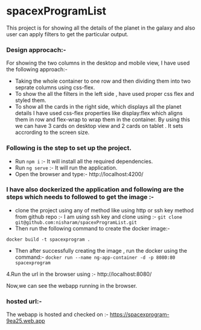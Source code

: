 # spacexProgramList

This project is for showing all the details of the planet in the galaxy and also user can apply filters to get the particular output.

### Design approcach:-
For showing the two columns in the desktop and mobile view, I have used the following approach:-

* Taking the whole container to one row and then dividing them into two seprate columns using css-flex.
* To show the all the filters in the left side , have used proper css flex and styled them.
* To show all the cards in the right side, which displays all the planet details I have used css-flex properties like display:flex which aligns them in row
and flex-wrap to wrap them in the container.
By using this we can have 3 cards on desktop view and 2 cards on tablet . It sets accrording to the screen size.


### Following is the step to set up the project.
* Run ```npm i``` :- It will install all the required dependencies.
* Run ```ng serve``` :- It will run the application.
* Open the browser and type:- http://localhost:4200/

### I have also dockerized the application and following are the steps which needs to followed to get the image :-
*  clone the project using any of method like using http or ssh key method from github repo :-
I am using ssh key and clone using :- ```git clone git@github.com:nisharam/spacexProgramList.git```
* Then run the following command to create the docker image:-

```docker build -t spacexprogram .```
* Then after successfully creating the image , run the docker using the command:-
```docker run --name ng-app-container -d -p 8080:80 spacexprogram```

4.Run the url in the browser using :-
http://localhost:8080/

Now,we can see the webapp running in the browser.

### hosted url:-
The webapp is hosted and  checked on :- https://spacexprogram-9ea25.web.app

